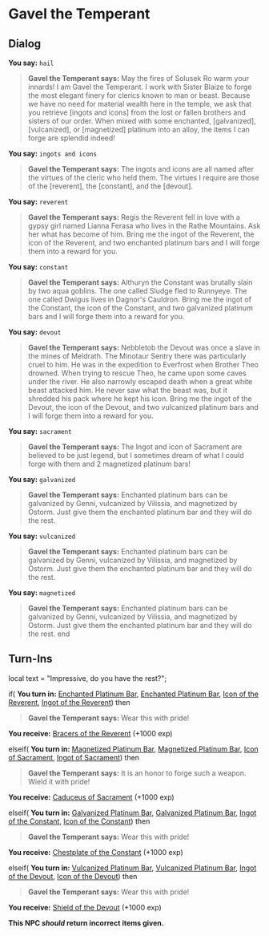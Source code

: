# Gavel the Temperant


## Dialog

**You say:** `hail`



>**Gavel the Temperant says:** May the fires of Solusek Ro warm your innards! I am Gavel the Temperant. I work with Sister Blaize to forge the most elegant finery for clerics known to man or beast. Because we have no need for material wealth here in the temple, we ask that you retrieve [ingots and icons] from the lost or fallen brothers and sisters of our order. When mixed with some enchanted, [galvanized], [vulcanized], or [magnetized] platinum into an alloy, the items I can forge are splendid indeed!

**You say:** `ingots and icons`



>**Gavel the Temperant says:** The ingots and icons are all named after the virtues of the cleric who held them. The virtues I require are those of the [reverent], the [constant], and the [devout].

**You say:** `reverent`



>**Gavel the Temperant says:** Regis the Reverent fell in love with a gypsy girl named Lianna Ferasa who lives in the Rathe Mountains. Ask her what has become of him. Bring me the ingot of the Reverent, the icon of the Reverent, and two enchanted platinum bars and I will forge them into a reward for you.

**You say:** `constant`



>**Gavel the Temperant says:** Althuryn the Constant was brutally slain by two aqua goblins. The one called Sludge fled to Runnyeye. The one called Dwigus lives in Dagnor's Cauldron. Bring me the ingot of the Constant, the icon of the Constant, and two galvanized platinum bars and I will forge them into a reward for you.

**You say:** `devout`



>**Gavel the Temperant says:** Nebbletob the Devout was once a slave in the mines of Meldrath. The Minotaur Sentry there was particularly cruel to him. He was in the expedition to Everfrost when Brother Theo drowned. When trying to rescue Theo, he came upon some caves under the river. He also narrowly escaped death when a great white beast attacked him. He never saw what the beast was, but it shredded his pack where he kept his icon. Bring me the ingot of the Devout, the icon of the Devout, and two vulcanized platinum bars and I will forge them into a reward for you.

**You say:** `sacrament`



>**Gavel the Temperant says:** The Ingot and icon of Sacrament are believed to be just legend, but I sometimes dream of what I could forge with them and 2 magnetized platinum bars!


**You say:** `galvanized`



>**Gavel the Temperant says:** Enchanted platinum bars can be galvanized by Genni, vulcanized by Vilissia, and magnetized by Ostorm. Just give them the enchanted platinum bar and they will do the rest.

**You say:** `vulcanized`



>**Gavel the Temperant says:** Enchanted platinum bars can be galvanized by Genni, vulcanized by Vilissia, and magnetized by Ostorm. Just give them the enchanted platinum bar and they will do the rest.

**You say:** `magnetized`



>**Gavel the Temperant says:** Enchanted platinum bars can be galvanized by Genni, vulcanized by Vilissia, and magnetized by Ostorm. Just give them the enchanted platinum bar and they will do the rest.
end

## Turn-Ins



local text = "Impressive, do you have the rest?";



if( **You turn in:** [Enchanted Platinum Bar](/item/16507), [Enchanted Platinum Bar](/item/16507), [Icon of the Reverent](/item/19010), [Ingot of the Reverent](/item/19009)) then


>**Gavel the Temperant says:** Wear this with pride!


 **You receive:**  [Bracers of the Reverent](/item/4925) (+1000 exp)

elseif( **You turn in:** [Magnetized Platinum Bar](/item/19049), [Magnetized Platinum Bar](/item/19049), [Icon of Sacrament](/item/19016), [Ingot of Sacrament](/item/19015)) then


>**Gavel the Temperant says:** It is an honor to forge such a weapon. Wield it with pride!


 **You receive:**  [Caduceus of Sacrament](/item/6407) (+1000 exp)

elseif( **You turn in:** [Galvanized Platinum Bar](/item/19047), [Galvanized Platinum Bar](/item/19047), [Ingot of the Constant](/item/19011), [Icon of the Constant](/item/19012)) then


>**Gavel the Temperant says:** Wear this with pride!


 **You receive:**  [Chestplate of the Constant](/item/4926) (+1000 exp)

elseif( **You turn in:** [Vulcanized Platinum Bar](/item/19048), [Vulcanized Platinum Bar](/item/19048), [Ingot of the Devout](/item/19013), [Icon of the Devout](/item/19014)) then


>**Gavel the Temperant says:** Wear this with pride!


 **You receive:**  [Shield of the Devout](/item/9427) (+1000 exp)

**This NPC *should* return incorrect items given.**






